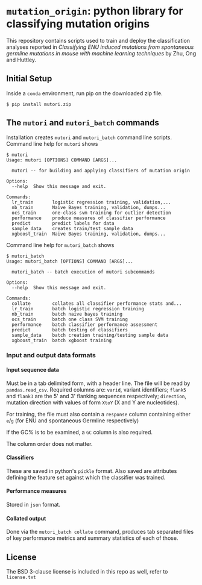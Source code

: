 # `mutation_origin`: python library for classifying mutation origins

This repository contains scripts used to train and deploy the classification analyses reported in *Classifying ENU induced mutations from spontaneous germline mutations in mouse with machine learning techniques* by Zhu, Ong and Huttley.

## Initial Setup

Inside a `conda` environment, run pip on the downloaded zip file.

```$ pip install mutori.zip```

## The `mutori` and `mutori_batch` commands

Installation creates `mutori` and `mutori_batch` command line scripts. Command line help for `mutori` shows

```
$ mutori
Usage: mutori [OPTIONS] COMMAND [ARGS]...

  mutori -- for building and applying classifiers of mutation origin

Options:
  --help  Show this message and exit.

Commands:
  lr_train       logistic regression training, validation,...
  nb_train       Naive Bayes training, validation, dumps...
  ocs_train      one-class svm training for outlier detection
  performance    produce measures of classifier performance
  predict        predict labels for data
  sample_data    creates train/test sample data
  xgboost_train  Naive Bayes training, validation, dumps...
```

 Command line help for `mutori_batch` shows

```
$ mutori_batch 
Usage: mutori_batch [OPTIONS] COMMAND [ARGS]...

  mutori_batch -- batch execution of mutori subcommands

Options:
  --help  Show this message and exit.

Commands:
  collate        collates all classifier performance stats and...
  lr_train       batch logistic regression training
  nb_train       batch naive bayes training
  ocs_train      batch one class SVM training
  performance    batch classifier performance assessment
  predict        batch testing of classifiers
  sample_data    batch creation training/testing sample data
  xgboost_train  batch xgboost training
```

### Input and output data formats

#### Input sequence data

Must be in a tab delimited form, with a header line. The file will be read by `pandas.read_csv`. Required columns are: `varid`, variant identifiers; `flank5` and `flank3` are the 5' and 3' flanking sequences respectively; `direction`, mutation direction with values of form `XtoY` (X and Y are nucleotides).

For training, the file must also contain a `response` column containing either `e`/`g` (for ENU and spontaneous Germline respectively)

If the GC% is to be examined, a `GC` column is also required.

The column order does not matter.

#### Classifiers

These are saved in python's `pickle` format. Also saved are attributes defining the feature set against which the classifier was trained.

#### Performance measures

Stored in `json` format.

#### Collated output

Done via the `mutori_batch collate` command, produces tab separated files of key performance metrics and summary statistics of each of those.

## License

The BSD 3-clause license is included in this repo as well, refer to `license.txt`
